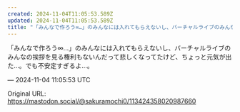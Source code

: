 ```yaml
---
created: 2024-11-04T11:05:53.589Z
updated: 2024-11-04T11:05:53.589Z
title: "「みんなで作ろう∞…」のみんなには入れてもらえないし、バーチャルライブのみんなの[...]"
---
```


<p>「みんなで作ろう∞…」のみんなには入れてもらえないし、バーチャルライブのみんなの挨拶を見る権利もないんだって悲しくなってたけど、ちょっと元気が出た…。でも不安定すぎるよ…。</p>

&mdash; 2024-11-04 11:05:53 UTC

Original URL: https://mastodon.social/@sakuramochi0/113424358020987660
